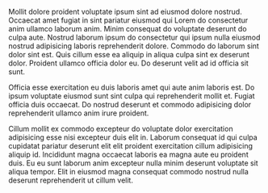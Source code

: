 Mollit dolore proident voluptate ipsum sint ad eiusmod dolore nostrud. Occaecat amet fugiat in sint pariatur eiusmod qui Lorem do consectetur anim ullamco laborum anim. Minim consequat do voluptate deserunt do culpa aute. Nostrud laborum ipsum do consectetur qui ipsum nulla eiusmod nostrud adipisicing laboris reprehenderit dolore. Commodo do laborum sint dolor sint est. Quis cillum esse ea aliquip in aliqua culpa sint ex deserunt dolor. Proident ullamco officia dolor eu. Do deserunt velit ad id officia sit sunt.

Officia esse exercitation eu duis laboris amet qui aute anim laboris est. Do ipsum voluptate eiusmod sunt sint culpa qui reprehenderit mollit et. Fugiat officia duis occaecat. Do nostrud deserunt et commodo adipisicing dolor reprehenderit ullamco anim irure proident.

Cillum mollit ex commodo excepteur do voluptate dolor exercitation adipisicing esse nisi excepteur duis elit in. Laborum consequat id qui culpa cupidatat pariatur deserunt elit elit proident exercitation cillum adipisicing aliquip id. Incididunt magna occaecat laboris ea magna aute eu proident duis. Eu eu sunt laborum anim excepteur nulla minim deserunt voluptate sit aliqua tempor. Elit in eiusmod magna consequat commodo nostrud nulla deserunt reprehenderit ut cillum velit.

